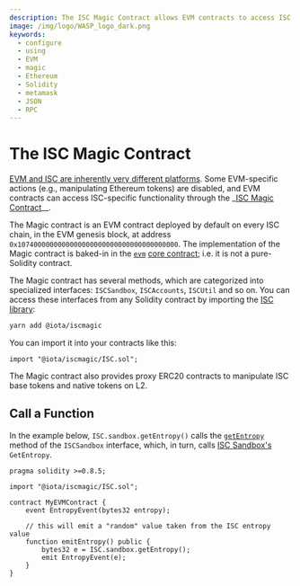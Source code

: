 ```yaml
---
description: The ISC Magic Contract allows EVM contracts to access ISC functionality.
image: /img/logo/WASP_logo_dark.png
keywords:
  - configure
  - using
  - EVM
  - magic
  - Ethereum
  - Solidity
  - metamask
  - JSON
  - RPC
---
```


# The ISC Magic Contract

[EVM and ISC are inherently very different platforms](../getting-started/compatibility.md).
Some EVM-specific actions (e.g., manipulating Ethereum tokens) are disabled, and EVM contracts can access ISC-specific
functionality through the \_[ISC Magic Contract](../reference/magic-contract.md)\_\_.

The Magic contract is an EVM contract deployed by default on every ISC chain, in the EVM genesis block, at
address `0x1074000000000000000000000000000000000000`.
The implementation of the Magic contract is baked-in in
the [`evm`](../reference/core-contracts/evm.md) [core contract](../reference/core-contracts/overview.md);
i.e. it is not a pure-Solidity contract.

The Magic contract has several methods, which are categorized into specialized
interfaces: `ISCSandbox`, `ISCAccounts`, `ISCUtil` and so on.
You can access these interfaces from any Solidity contract by importing
the [ISC library](https://www.npmjs.com/package/@iota/iscmagic):

```sh
yarn add @iota/iscmagic
```

You can import it into your contracts like this:

```solidity
import "@iota/iscmagic/ISC.sol";
```

The Magic contract also provides proxy ERC20 contracts to manipulate ISC base
tokens and native tokens on L2.

## Call a Function

In the example below, `ISC.sandbox.getEntropy()` calls the
[`getEntropy`](https://github.com/iotaledger/wasp/blob/develop/packages/vm/core/evm/iscmagic/ISCSandbox.sol#L20)
method of the `ISCSandbox` interface, which, in turn,
calls [ISC Sandbox's](../explanations/sandbox.md) `GetEntropy`.

```solidity
pragma solidity >=0.8.5;

import "@iota/iscmagic/ISC.sol";

contract MyEVMContract {
    event EntropyEvent(bytes32 entropy);

    // this will emit a "random" value taken from the ISC entropy value
    function emitEntropy() public {
        bytes32 e = ISC.sandbox.getEntropy();
        emit EntropyEvent(e);
    }
}
```
